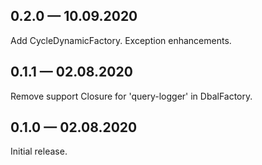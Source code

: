 ## 0.2.0 — 10.09.2020

Add CycleDynamicFactory.
Exception enhancements.

## 0.1.1 — 02.08.2020

Remove support Closure for 'query-logger' in DbalFactory.

## 0.1.0 — 02.08.2020

Initial release.

